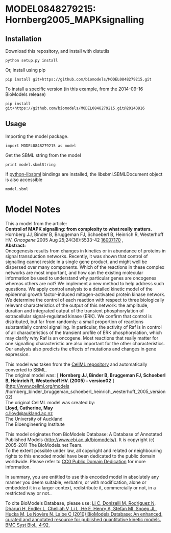 # MODEL0848279215: Hornberg2005_MAPKsignalling

## Installation

Download this repository, and install with distutils

`python setup.py install`

Or, install using pip

`pip install git+https://github.com/biomodels/MODEL0848279215.git`

To install a specific version (in this example, from the 2014-09-16 BioModels release)

`pip install git+https://github.com/biomodels/MODEL0848279215.git@20140916`

## Usage

Importing the model package.

`import MODEL0848279215 as model`

Get the SBML string from the model

`print model.sbmlString`

If [python-libsbml](https://pypi.python.org/pypi/python-libsbml) bindings are
installed, the libsbml.SBMLDocument object is also accessible

`model.sbml`


# Model Notes


This a model from the article:  
**Control of MAPK signalling: from complexity to what really matters.**   
Hornberg JJ, Binder B, Bruggeman FJ, Schoeberl B, Heinrich R, Westerhoff HV.
_Oncogene_ 2005 Aug 25;24(36):5533-42
[16007170](http://www.ncbi.nlm.nih.gov/pubmed/16007170) ,  
**Abstract:**   
Oncogenesis results from changes in kinetics or in abundance of proteins in
signal transduction networks. Recently, it was shown that control of
signalling cannot reside in a single gene product, and might well be dispersed
over many components. Which of the reactions in these complex networks are
most important, and how can the existing molecular information be used to
understand why particular genes are oncogenes whereas others are not? We
implement a new method to help address such questions. We apply control
analysis to a detailed kinetic model of the epidermal growth factor-induced
mitogen-activated protein kinase network. We determine the control of each
reaction with respect to three biologically relevant characteristics of the
output of this network: the amplitude, duration and integrated output of the
transient phosphorylation of extracellular signal-regulated kinase (ERK). We
confirm that control is distributed, but far from randomly: a small proportion
of reactions substantially control signalling. In particular, the activity of
Raf is in control of all characteristics of the transient profile of ERK
phosphorylation, which may clarify why Raf is an oncogene. Most reactions that
really matter for one signalling characteristic are also important for the
other characteristics. Our analysis also predicts the effects of mutations and
changes in gene expression.

This model was taken from the [CellML
repository](http://www.cellml.org/models) and automatically converted to SBML.  
The original model was: [ **Hornberg JJ, Binder B, Bruggeman FJ, Schoeberl B,
Heinrich R, Westerhoff HV. (2005) - version02** ](http://www.cellml.org/models
/hornberg_binder_bruggeman_schoeberl_heinrich_westerhoff_2005_version02)  
The original CellML model was created by:  
**Lloyd, Catherine, May**   
c.lloyd@aukland.ac.nz  
The University of Auckland  
The Bioengineering Institute  

This model originates from BioModels Database: A Database of Annotated
Published Models (http://www.ebi.ac.uk/biomodels/). It is copyright (c)
2005-2011 The BioModels.net Team.  
To the extent possible under law, all copyright and related or neighbouring
rights to this encoded model have been dedicated to the public domain
worldwide. Please refer to [CC0 Public Domain
Dedication](http://creativecommons.org/publicdomain/zero/1.0/) for more
information.

In summary, you are entitled to use this encoded model in absolutely any
manner you deem suitable, verbatim, or with modification, alone or embedded it
in a larger context, redistribute it, commercially or not, in a restricted way
or not..  
  
To cite BioModels Database, please use: [Li C, Donizelli M, Rodriguez N,
Dharuri H, Endler L, Chelliah V, Li L, He E, Henry A, Stefan MI, Snoep JL,
Hucka M, Le Novère N, Laibe C (2010) BioModels Database: An enhanced, curated
and annotated resource for published quantitative kinetic models. BMC Syst
Biol., 4:92.](http://www.ncbi.nlm.nih.gov/pubmed/20587024)


